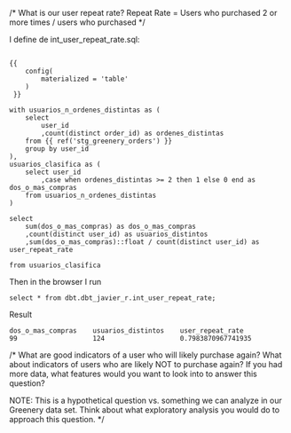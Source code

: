 

/* 
What is our user repeat rate?
Repeat Rate = Users who purchased 2 or more times / users who purchased
*/

I define de int_user_repeat_rate.sql:
```

{{
    config(
        materialized = 'table'
    ) 
 }}

with usuarios_n_ordenes_distintas as ( 
    select 
        user_id
        ,count(distinct order_id) as ordenes_distintas 
    from {{ ref('stg_greenery_orders') }}
    group by user_id
),
usuarios_clasifica as (
    select user_id
        ,case when ordenes_distintas >= 2 then 1 else 0 end as dos_o_mas_compras
    from usuarios_n_ordenes_distintas
)

select 
    sum(dos_o_mas_compras) as dos_o_mas_compras
    ,count(distinct user_id) as usuarios_distintos
    ,sum(dos_o_mas_compras)::float / count(distinct user_id) as user_repeat_rate 

from usuarios_clasifica
```

Then in the browser I run
```
select * from dbt.dbt_javier_r.int_user_repeat_rate;
```

Result
```
dos_o_mas_compras    usuarios_distintos    user_repeat_rate
99                   124                   0.7983870967741935
```


/* 
What are good indicators of a user who will likely purchase again? What about indicators of users who are likely NOT to purchase again? If you had more data, what features would you want to look into to answer this question?

NOTE: This is a hypothetical question vs. something we can analyze in our Greenery data set. Think about what exploratory analysis you would do to approach this question.
 */

